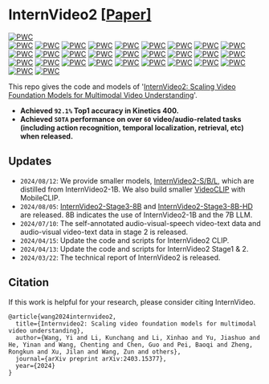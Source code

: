 # InternVideo2 \[[Paper\]](https://arxiv.org/abs/2403.15377)

<!-- [中文 README](README_cn.md) -->

[![PWC](https://img.shields.io/endpoint.svg?url=https://paperswithcode.com/badge/internvideo2-scaling-video-foundation-models/action-classification-on-kinetics-400)](https://paperswithcode.com/sota/action-classification-on-kinetics-400?p=internvideo2-scaling-video-foundation-models)  
[![PWC](https://img.shields.io/endpoint.svg?url=https://paperswithcode.com/badge/internvideo2-scaling-video-foundation-models/action-classification-on-kinetics-600)](https://paperswithcode.com/sota/action-classification-on-kinetics-600?p=internvideo2-scaling-video-foundation-models)
[![PWC](https://img.shields.io/endpoint.svg?url=https://paperswithcode.com/badge/internvideo2-scaling-video-foundation-models/action-classification-on-kinetics-700)](https://paperswithcode.com/sota/action-classification-on-kinetics-700?p=internvideo2-scaling-video-foundation-models)
[![PWC](https://img.shields.io/endpoint.svg?url=https://paperswithcode.com/badge/internvideo2-scaling-video-foundation-models/action-recognition-in-videos-on-something)](https://paperswithcode.com/sota/action-recognition-in-videos-on-something?p=internvideo2-scaling-video-foundation-models)
[![PWC](https://img.shields.io/endpoint.svg?url=https://paperswithcode.com/badge/internvideo2-scaling-video-foundation-models/action-recognition-in-videos-on-activitynet)](https://paperswithcode.com/sota/action-recognition-in-videos-on-activitynet?p=internvideo2-scaling-video-foundation-models)
[![PWC](https://img.shields.io/endpoint.svg?url=https://paperswithcode.com/badge/internvideo2-scaling-video-foundation-models/action-classification-on-moments-in-time)](https://paperswithcode.com/sota/action-classification-on-moments-in-time?p=internvideo2-scaling-video-foundation-models)
[![PWC](https://img.shields.io/endpoint.svg?url=https://paperswithcode.com/badge/internvideo2-scaling-video-foundation-models/action-recognition-on-hacs)](https://paperswithcode.com/sota/action-recognition-on-hacs?p=internvideo2-scaling-video-foundation-models)
[![PWC](https://img.shields.io/endpoint.svg?url=https://paperswithcode.com/badge/internvideo2-scaling-video-foundation-models/zero-shot-video-retrieval-on-msr-vtt)](https://paperswithcode.com/sota/zero-shot-video-retrieval-on-msr-vtt?p=internvideo2-scaling-video-foundation-models)
[![PWC](https://img.shields.io/endpoint.svg?url=https://paperswithcode.com/badge/internvideo2-scaling-video-foundation-models/zero-shot-video-retrieval-on-msvd)](https://paperswithcode.com/sota/zero-shot-video-retrieval-on-msvd?p=internvideo2-scaling-video-foundation-models)
[![PWC](https://img.shields.io/endpoint.svg?url=https://paperswithcode.com/badge/internvideo2-scaling-video-foundation-models/zero-shot-video-retrieval-on-lsmdc)](https://paperswithcode.com/sota/zero-shot-video-retrieval-on-lsmdc?p=internvideo2-scaling-video-foundation-models)
[![PWC](https://img.shields.io/endpoint.svg?url=https://paperswithcode.com/badge/internvideo2-scaling-video-foundation-models/zero-shot-video-retrieval-on-didemo)](https://paperswithcode.com/sota/zero-shot-video-retrieval-on-didemo?p=internvideo2-scaling-video-foundation-models)
[![PWC](https://img.shields.io/endpoint.svg?url=https://paperswithcode.com/badge/internvideo2-scaling-video-foundation-models/zero-shot-video-retrieval-on-vatex)](https://paperswithcode.com/sota/zero-shot-video-retrieval-on-vatex?p=internvideo2-scaling-video-foundation-models)
[![PWC](https://img.shields.io/endpoint.svg?url=https://paperswithcode.com/badge/internvideo2-scaling-video-foundation-models/zero-shot-video-retrieval-on-activitynet)](https://paperswithcode.com/sota/zero-shot-video-retrieval-on-activitynet?p=internvideo2-scaling-video-foundation-models)
[![PWC](https://img.shields.io/endpoint.svg?url=https://paperswithcode.com/badge/internvideo2-scaling-video-foundation-models/video-retrieval-on-msr-vtt)](https://paperswithcode.com/sota/video-retrieval-on-msr-vtt?p=internvideo2-scaling-video-foundation-models)
[![PWC](https://img.shields.io/endpoint.svg?url=https://paperswithcode.com/badge/internvideo2-scaling-video-foundation-models/video-retrieval-on-didemo)](https://paperswithcode.com/sota/video-retrieval-on-didemo?p=internvideo2-scaling-video-foundation-models)
[![PWC](https://img.shields.io/endpoint.svg?url=https://paperswithcode.com/badge/internvideo2-scaling-video-foundation-models/video-retrieval-on-msvd)](https://paperswithcode.com/sota/video-retrieval-on-msvd?p=internvideo2-scaling-video-foundation-models)
[![PWC](https://img.shields.io/endpoint.svg?url=https://paperswithcode.com/badge/internvideo2-scaling-video-foundation-models/video-retrieval-on-lsmdc)](https://paperswithcode.com/sota/video-retrieval-on-lsmdc?p=internvideo2-scaling-video-foundation-models)
[![PWC](https://img.shields.io/endpoint.svg?url=https://paperswithcode.com/badge/internvideo2-scaling-video-foundation-models/video-retrieval-on-activitynet)](https://paperswithcode.com/sota/video-retrieval-on-activitynet?p=internvideo2-scaling-video-foundation-models)
[![PWC](https://img.shields.io/endpoint.svg?url=https://paperswithcode.com/badge/internvideo2-scaling-video-foundation-models/video-retrieval-on-vatex)](https://paperswithcode.com/sota/video-retrieval-on-vatex?p=internvideo2-scaling-video-foundation-models)
[![PWC](https://img.shields.io/endpoint.svg?url=https://paperswithcode.com/badge/internvideo2-scaling-video-foundation-models/text-to-audio-retrieval-on-audiocaps)](https://paperswithcode.com/sota/text-to-audio-retrieval-on-audiocaps?p=internvideo2-scaling-video-foundation-models)
[![PWC](https://img.shields.io/endpoint.svg?url=https://paperswithcode.com/badge/internvideo2-scaling-video-foundation-models/text-to-audio-retrieval-on-clotho)](https://paperswithcode.com/sota/text-to-audio-retrieval-on-clotho?p=internvideo2-scaling-video-foundation-models)
[![PWC](https://img.shields.io/endpoint.svg?url=https://paperswithcode.com/badge/internvideo2-scaling-video-foundation-models/zero-shot-text-to-audio-retrieval-on)](https://paperswithcode.com/sota/zero-shot-text-to-audio-retrieval-on?p=internvideo2-scaling-video-foundation-models)
[![PWC](https://img.shields.io/endpoint.svg?url=https://paperswithcode.com/badge/internvideo2-scaling-video-foundation-models/zero-shot-text-to-audio-retrieval-on-clotho)](https://paperswithcode.com/sota/zero-shot-text-to-audio-retrieval-on-clotho?p=internvideo2-scaling-video-foundation-models)
[![PWC](https://img.shields.io/endpoint.svg?url=https://paperswithcode.com/badge/internvideo2-scaling-video-foundation-models/audio-classification-on-esc-50)](https://paperswithcode.com/sota/audio-classification-on-esc-50?p=internvideo2-scaling-video-foundation-models)
[![PWC](https://img.shields.io/endpoint.svg?url=https://paperswithcode.com/badge/internvideo2-scaling-video-foundation-models/video-grounding-on-qvhighlights)](https://paperswithcode.com/sota/video-grounding-on-qvhighlights?p=internvideo2-scaling-video-foundation-models)
[![PWC](https://img.shields.io/endpoint.svg?url=https://paperswithcode.com/badge/internvideo2-scaling-video-foundation-models/temporal-action-localization-on-fineaction)](https://paperswithcode.com/sota/temporal-action-localization-on-fineaction?p=internvideo2-scaling-video-foundation-models)
[![PWC](https://img.shields.io/endpoint.svg?url=https://paperswithcode.com/badge/internvideo2-scaling-video-foundation-models/temporal-action-localization-on-hacs)](https://paperswithcode.com/sota/temporal-action-localization-on-hacs?p=internvideo2-scaling-video-foundation-models)
[![PWC](https://img.shields.io/endpoint.svg?url=https://paperswithcode.com/badge/internvideo2-scaling-video-foundation-models/temporal-action-localization-on-thumos14)](https://paperswithcode.com/sota/temporal-action-localization-on-thumos14?p=internvideo2-scaling-video-foundation-models)
[![PWC](https://img.shields.io/endpoint.svg?url=https://paperswithcode.com/badge/internvideo2-scaling-video-foundation-models/temporal-action-localization-on-activitynet)](https://paperswithcode.com/sota/temporal-action-localization-on-activitynet?p=internvideo2-scaling-video-foundation-models)
[![PWC](https://img.shields.io/endpoint.svg?url=https://paperswithcode.com/badge/internvideo2-scaling-video-foundation-models/zero-shot-video-question-answer-on-egoschema-1)](https://paperswithcode.com/sota/zero-shot-video-question-answer-on-egoschema-1?p=internvideo2-scaling-video-foundation-models)
<!-- [![PWC](https://img.shields.io/endpoint.svg?url=https://paperswithcode.com/badge/internvideo2-scaling-video-foundation-models/video-instance-segmentation-on-youtube-vis-1)](https://paperswithcode.com/sota/video-instance-segmentation-on-youtube-vis-1?p=internvideo2-scaling-video-foundation-models) -->

This repo gives the code and models of '[InternVideo2: Scaling Video Foundation Models for Multimodal Video Understanding](https://arxiv.org/abs/2403.15377)'.

- **Achieved `92.1%` Top1 accuracy in Kinetics 400.**
- **Achieved `SOTA` performance on over `60` video/audio-related tasks (including action recognition, temporal localization, retrieval, etc) when released.**

## Updates
- `2024/08/12`: We provide smaller models, [InternVideo2-S/B/L](./single_modality/MODEL_ZOO.md), which are distilled from InternVideo2-1B. We also build smaller [VideoCLIP](./multi_modality/MODEL_ZOO.md) with MobileCLIP.
- `2024/08/05`: [InternVideo2-Stage3-8B](https://huggingface.co/OpenGVLab/InternVideo2-Chat-8B) and [InternVideo2-Stage3-8B-HD](https://huggingface.co/OpenGVLab/InternVideo2_chat_8B_HD) are released. 8B indicates the use of InternVideo2-1B and the 7B LLM.
- `2024/07/10`: The self-annotated audio-visual-speech video-text data and audio-visual video-text data in stage 2 is released.
- `2024/04/15`: Update the code and scripts for InternVideo2 CLIP.
- `2024/04/13`: Update the code and scripts for InternVideo2 Stage1 & 2.
- `2024/03/22`: The technical report of InternVideo2 is released.

## Citation

If this work is helpful for your research, please consider citing InternVideo.

```
@article{wang2024internvideo2,
  title={Internvideo2: Scaling video foundation models for multimodal video understanding},
  author={Wang, Yi and Li, Kunchang and Li, Xinhao and Yu, Jiashuo and He, Yinan and Wang, Chenting and Chen, Guo and Pei, Baoqi and Zheng, Rongkun and Xu, Jilan and Wang, Zun and others},
  journal={arXiv preprint arXiv:2403.15377},
  year={2024}
}
```
